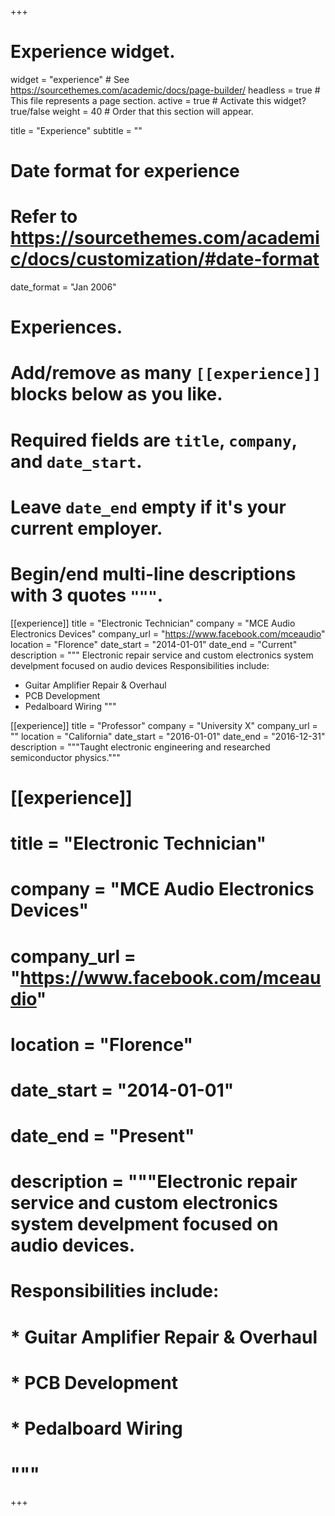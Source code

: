 +++
# Experience widget.
widget = "experience"  # See https://sourcethemes.com/academic/docs/page-builder/
headless = true  # This file represents a page section.
active = true  # Activate this widget? true/false
weight = 40  # Order that this section will appear.

title = "Experience"
subtitle = ""

# Date format for experience
#   Refer to https://sourcethemes.com/academic/docs/customization/#date-format
date_format = "Jan 2006"

# Experiences.
#   Add/remove as many `[[experience]]` blocks below as you like.
#   Required fields are `title`, `company`, and `date_start`.
#   Leave `date_end` empty if it's your current employer.
#   Begin/end multi-line descriptions with 3 quotes `"""`.
[[experience]]
  title = "Electronic Technician"
  company = "MCE Audio Electronics Devices"
  company_url = "https://www.facebook.com/mceaudio"
  location = "Florence"
  date_start = "2014-01-01"
  date_end = "Current"
  description = """ Electronic repair service and custom electronics system develpment focused on audio devices
  Responsibilities include:
  
  * Guitar Amplifier Repair & Overhaul
  * PCB Development
  * Pedalboard Wiring
  """

[[experience]]
  title = "Professor"
  company = "University X"
  company_url = ""
  location = "California"
  date_start = "2016-01-01"
  date_end = "2016-12-31"
  description = """Taught electronic engineering and researched semiconductor physics."""
  
 #  [[experience]]
#   title = "Electronic Technician"
 #  company = "MCE Audio Electronics Devices"
 #  company_url = "https://www.facebook.com/mceaudio"
 #  location = "Florence"
 #  date_start = "2014-01-01"
 #  date_end = "Present"
  # description = """Electronic repair service and custom electronics system develpment focused on audio devices.
  
 #  Responsibilities include:
  
  # * Guitar Amplifier Repair & Overhaul
 #  * PCB Development
 #  * Pedalboard Wiring
 #  """
  
  

+++
